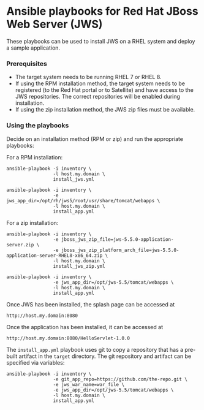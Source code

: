 # Ansible playbooks for Red Hat JBoss Web Server (JWS)

These playbooks can be used to install JWS on a RHEL system and deploy a sample application.

### Prerequisites

* The target system needs to be running RHEL 7 or RHEL 8.
* If using the RPM installation method, the target system needs to be registered (to the Red Hat portal or to Satellite) and have access to the JWS repositories.  The correct repositories will be enabled during installation.
* If using the zip installation method, the JWS zip files must be available.

### Using the playbooks

Decide on an installation method (RPM or zip) and run the appropriate playbooks:

For a RPM installation:

    ansible-playbook -i inventory \
                     -l host.my.domain \
                     install_jws.yml

    ansible-playbook -i inventory \
                     -e jws_app_dir=/opt/rh/jws5/root/usr/share/tomcat/webapps \
                     -l host.my.domain \
                     install_app.yml

For a zip installation:

    ansible-playbook -i inventory \
                     -e jboss_jws_zip_file=jws-5.5.0-application-server.zip \
                     -e jboss_jws_zip_platform_arch_file=jws-5.5.0-application-server-RHEL8-x86_64.zip \
                     -l host.my.domain \
                     install_jws_zip.yml

    ansible-playbook -i inventory \
                     -e jws_app_dir=/opt/jws-5.5/tomcat/webapps \
                     -l host.my.domain \
                     install_app.yml

Once JWS has been installed, the splash page can be accessed at

    http://host.my.domain:8080

Once the application has been installed, it can be accessed at

    http://host.my.domain:8080/HelloServlet-1.0.0

The `install_app.yml` playbook uses git to copy a repository that has a pre-built artifact in the `target` directory.  The git repository and artifact can be specified via variables:

    ansible-playbook -i inventory \
                     -e git_app_repo=https://github.com/the-repo.git \
                     -e jws_war_name=war_file \
                     -e jws_app_dir=/opt/jws-5.5/tomcat/webapps \
                     -l host.my.domain \
                     install_app.yml
